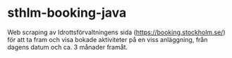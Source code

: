 # sthlm-booking-java

Web scraping av Idrottsförvaltningens sida (https://booking.stockholm.se/) för att ta fram och 
visa bokade aktiviteter på en viss anläggning, från dagens datum och ca. 3 månader framåt.
